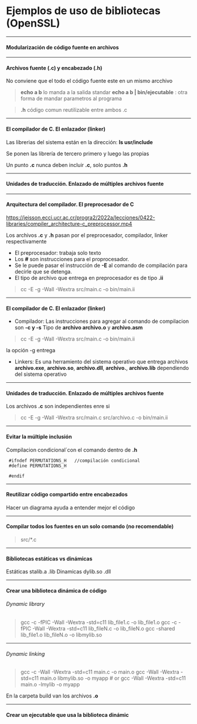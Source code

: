 # Ejemplos de uso de bibliotecas (OpenSSL)
***
#### Modularización de código fuente en archivos


***
#### Archivos fuente (.c) y encabezado (.h)
No conviene que el todo el código fuente este en un mismo arcchivo

>**echo a b** lo manda a la salida standar
**echo a b | bin/ejecutable** : otra forma de mandar parametros al programa

>**.h** código comun reutilizable entre ambos .c

***
#### El compilador de C. El enlazador (linker)

Las librerias del sistema están en la dirección: **ls usr/include**

Se ponen las librería de tercero primero y luego las propias

Un punto **.c** nunca deben incluir **.c**, solo puntos **.h**

***
#### Unidades de traducción. Enlazado de múltiples archivos fuente

***
#### Arquitectura del compilador. El preprocesador de C
https://jeisson.ecci.ucr.ac.cr/progra2/2022a/lecciones/0422-libraries/compiler_architecture-c_preprocessor.mp4

Los archivos **.c** y **.h** pasan por el preprocesador, compilador, linker respectivamente

- El preprocesador: trabaja solo texto
- Los **#** son instrucciones para el proprocesador.
- Se le puede pasar el instrucción de **-E** al comando de compilación para decirle que se detenga.
- El tipo de archivo que entrega en preprocesador es de tipo **.ii**

> cc -E -g -Wall -Wextra src/main.c -o bin/main.ii

***
#### El compilador de C. El enlazador (linker)
- Compilador:
Las instrucciones para agregar al comando de compilacion son **-c y -s**
Tipo de **archivo archivo.o** y **archivo.asm**

>cc -E -g -Wall -Wextra src/main.c -o bin/main.ii

la opción -g entrega

- Linkers:
Es una herramiento del sistema operativo que entrega archivos **archivo.exe**, **archivo.so**, **archivo.dll**, **archivo.**, **archivo.lib** dependiendo del sistema operativo

***
#### Unidades de traducción. Enlazado de múltiples archivos fuente
Los archivos **.c** son independientes enre si

>cc -E -g -Wall -Wextra src/main.c src/archivo.c -o bin/main.ii

***
#### Evitar la múltiple inclusión

Compilacion condicional´con el comando dentro de **.h**

~~~
 #ifndef PERMUTATIONS_H   //compilación condicional
 #define PERMUTATIONS_H

 #endif
~~~

***
#### Reutilizar código compartido entre encabezados
Hacer un diagrama ayuda a entender mejor el código

***
#### Compilar todos los fuentes en un solo comando (no recomendable)
>src/*.c

***
#### Bibliotecas estáticas vs dinámicas
Estáticas stalib.a .lib
Dinamicas dylib.so .dll

***
#### Crear una biblioteca dinámica de código
###### *Dynamic library*
>gcc -c -fPIC -Wall -Wextra -std=c11 lib_file1.c -o lib_file1.o
gcc -c -fPIC -Wall -Wextra -std=c11 lib_fileN.c -o lib_fileN.o
gcc -shared lib_file1.o lib_fileN.o -o libmylib.so

***
###### Dynamic linking
>gcc -c -Wall -Wextra -std=c11 main.c -o main.o
gcc    -Wall -Wextra -std=c11 main.o libmylib.so -o myapp # or
gcc    -Wall -Wextra -std=c11 main.o -lmylib     -o myapp


En la carpeta build van los archivos **.o**
***
#### Crear un ejecutable que usa la biblioteca dinámic
